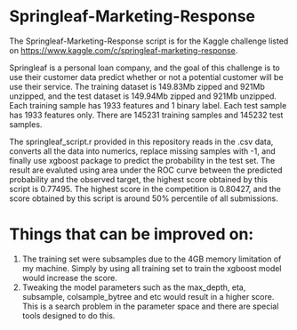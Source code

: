 # Springleaf-Marketing-Response
The Springleaf-Marketing-Response script is for the Kaggle challenge listed on https://www.kaggle.com/c/springleaf-marketing-response.

Springleaf is a personal loan company, and the goal of this challenge is to use their customer data predict whether or not a potential customer will be use their service. The training dataset is 149.83Mb zipped and 921Mb unzipped, and the test dataset is 149.94Mb zipped and 921Mb unzipped. Each training sample has 1933 features and 1 binary label. Each test sample has 1933 features only. There are 145231 training samples and 145232 test samples.  

The springleaf_script.r provided in this repository reads in the .csv data, converts all the data into numerics, replace missing samples with -1, and finally use xgboost package to predict the probability in the test set. The result are evaluted using area under the ROC curve between the predicted probability and the observed target, the highest score obtained by this script is 0.77495. The highest score in the competition is 0.80427, and the score obtained by this script is around 50% percentile of all submissions.

# Things that can be improved on:
1. The training set were subsamples due to the 4GB memory limitation of my machine. Simply by using all training set to train the xgboost model would increase the score.   
2. Tweaking the model parameters such as the max_depth, eta, subsample, colsample_bytree and etc would result in a higher score. This is a search problem in the parameter space and there are special tools designed to do this. 
